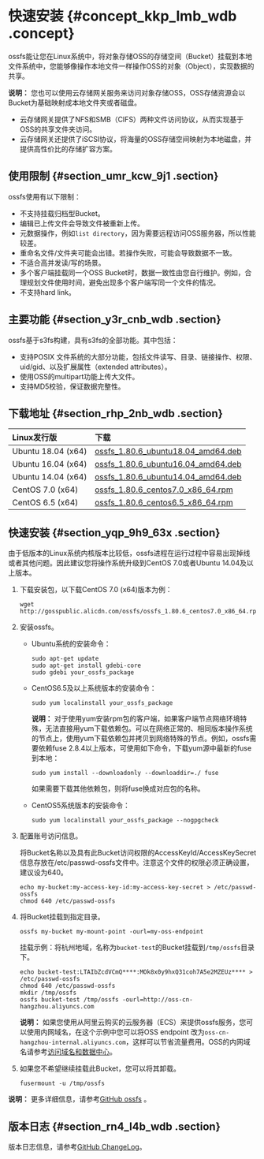 # 快速安装 {#concept_kkp_lmb_wdb .concept}

ossfs能让您在Linux系统中，将对象存储OSS的存储空间（Bucket）挂载到本地文件系统中，您能够像操作本地文件一样操作OSS的对象（Object），实现数据的共享。

**说明：** 您也可以使用云存储网关服务来访问对象存储OSS，OSS存储资源会以Bucket为基础映射成本地文件夹或者磁盘。

-   云存储网关提供了NFS和SMB（CIFS）两种文件访问协议，从而实现基于OSS的共享文件夹访问。
-   云存储网关还提供了iSCSI协议，将海量的OSS存储空间映射为本地磁盘，并提供高性价比的存储扩容方案。

## 使用限制 {#section_umr_kcw_9j1 .section}

ossfs使用有以下限制：

-   不支持挂载归档型Bucket。
-   编辑已上传文件会导致文件被重新上传。
-   元数据操作，例如`list directory`，因为需要远程访问OSS服务器，所以性能较差。
-   重命名文件/文件夹可能会出错。若操作失败，可能会导致数据不一致。
-   不适合高并发读/写的场景。
-   多个客户端挂载同一个OSS Bucket时，数据一致性由您自行维护。例如，合理规划文件使用时间，避免出现多个客户端写同一个文件的情况。
-   不支持hard link。

## 主要功能 {#section_y3r_cnb_wdb .section}

ossfs基于s3fs构建，具有s3fs的全部功能。其中包括：

-   支持POSIX 文件系统的大部分功能，包括文件读写、目录、链接操作、权限、uid/gid、以及扩展属性（extended attributes）。
-   使用OSS的multipart功能上传大文件。
-   支持MD5校验，保证数据完整性。

## 下载地址 {#section_rhp_2nb_wdb .section}

|Linux发行版|下载|
|:-------|:-|
|Ubuntu 18.04 \(x64\)|[ossfs\_1.80.6\_ubuntu18.04\_amd64.deb](http://gosspublic.alicdn.com/ossfs/ossfs_1.80.6_ubuntu18.04_amd64.deb)|
|Ubuntu 16.04 \(x64\)|[ossfs\_1.80.6\_ubuntu16.04\_amd64.deb](http://gosspublic.alicdn.com/ossfs/ossfs_1.80.6_ubuntu16.04_amd64.deb)|
|Ubuntu 14.04 \(x64\)|[ossfs\_1.80.6\_ubuntu14.04\_amd64.deb](http://gosspublic.alicdn.com/ossfs/ossfs_1.80.6_ubuntu14.04_amd64.deb)|
|CentOS 7.0 \(x64\)|[ossfs\_1.80.6\_centos7.0\_x86\_64.rpm](http://gosspublic.alicdn.com/ossfs/ossfs_1.80.6_centos7.0_x86_64.rpm)|
|CentOS 6.5 \(x64\)|[ossfs\_1.80.6\_centos6.5\_x86\_64.rpm](http://gosspublic.alicdn.com/ossfs/ossfs_1.80.6_centos6.5_x86_64.rpm)|

## 快速安装 {#section_yqp_9h9_63x .section}

由于低版本的Linux系统内核版本比较低，ossfs进程在运行过程中容易出现掉线或者其他问题。因此建议您将操作系统升级到CentOS 7.0或者Ubuntu 14.04及以上版本。

1.  下载安装包，以下载CentOS 7.0 \(x64\)版本为例：

    ``` {#codeblock_qhn_s61_j2t}
    wget http://gosspublic.alicdn.com/ossfs/ossfs_1.80.6_centos7.0_x86_64.rpm
    ```

2.  安装ossfs。
    -   Ubuntu系统的安装命令：

        ``` {#codeblock_rnb_o2r_9v1}
        sudo apt-get update
        sudo apt-get install gdebi-core
        sudo gdebi your_ossfs_package
        ```

    -   CentOS6.5及以上系统版本的安装命令：

        ``` {#codeblock_oez_ef1_1k8}
        sudo yum localinstall your_ossfs_package
        ```

        **说明：** 对于使用yum安装rpm包的客户端，如果客户端节点网络环境特殊，无法直接用yum下载依赖包。可以在网络正常的、相同版本操作系统的节点上，使用yum下载依赖包并拷贝到网络特殊的节点。例如，ossfs需要依赖fuse 2.8.4以上版本，可使用如下命令，下载yum源中最新的fuse到本地：

        ``` {#codeblock_uly_old_bm8}
        sudo yum install --downloadonly --downloaddir=./ fuse
        ```

        如果需要下载其他依赖包，则将fuse换成对应包的名称。

    -   CentOS5系统版本的安装命令：

        ``` {#codeblock_bq4_s9x_i3i}
        sudo yum localinstall your_ossfs_package --nogpgcheck
        ```

3.  配置账号访问信息。

    将Bucket名称以及具有此Bucket访问权限的AccessKeyId/AccessKeySecret信息存放在/etc/passwd-ossfs文件中。注意这个文件的权限必须正确设置，建议设为640。

    ``` {#codeblock_gnw_mm0_fft}
    echo my-bucket:my-access-key-id:my-access-key-secret > /etc/passwd-ossfs
    chmod 640 /etc/passwd-ossfs
    ```

4.  将Bucket挂载到指定目录。

    ``` {#codeblock_948_obu_o9m}
    ossfs my-bucket my-mount-point -ourl=my-oss-endpoint
    ```

    挂载示例：将杭州地域，名称为`bucket-test`的Bucket挂载到`/tmp/ossfs`目录下。

    ``` {#codeblock_4iz_hme_pkv}
    echo bucket-test:LTAIbZcdVCmQ****:MOk8x0y9hxQ31coh7A5e2MZEUz**** > /etc/passwd-ossfs
    chmod 640 /etc/passwd-ossfs
    mkdir /tmp/ossfs
    ossfs bucket-test /tmp/ossfs -ourl=http://oss-cn-hangzhou.aliyuncs.com
    ```

    **说明：** 如果您使用从阿里云购买的云服务器（ECS）来提供ossfs服务，您可以使用内网域名，在这个示例中您可以将OSS endpoint 改为`oss-cn-hangzhou-internal.aliyuncs.com`，这样可以节省流量费用。OSS的内网域名请参考[访问域名和数据中心](../../../../intl.zh-CN/开发指南/访问域名（Endpoint）/访问域名和数据中心.md#)。

5.  如果您不希望继续挂载此Bucket，您可以将其卸载。

    ``` {#codeblock_7x6_22r_dxl}
    fusermount -u /tmp/ossfs
    ```


**说明：** 更多详细信息，请参考[GitHub ossfs](https://github.com/aliyun/ossfs#ossfs) 。

## 版本日志 {#section_rn4_l4b_wdb .section}

版本日志信息，请参考[GitHub ChangeLog](https://github.com/aliyun/ossfs/blob/master/ChangeLog)。

